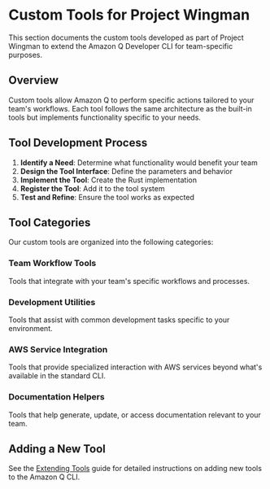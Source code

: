 # Custom Tools for Project Wingman

This section documents the custom tools developed as part of Project Wingman to extend the Amazon Q Developer CLI for team-specific purposes.

## Overview

Custom tools allow Amazon Q to perform specific actions tailored to your team's workflows. Each tool follows the same architecture as the built-in tools but implements functionality specific to your needs.

## Tool Development Process

1. **Identify a Need**: Determine what functionality would benefit your team
2. **Design the Tool Interface**: Define the parameters and behavior
3. **Implement the Tool**: Create the Rust implementation
4. **Register the Tool**: Add it to the tool system
5. **Test and Refine**: Ensure the tool works as expected

## Tool Categories

Our custom tools are organized into the following categories:

### Team Workflow Tools

Tools that integrate with your team's specific workflows and processes.

### Development Utilities

Tools that assist with common development tasks specific to your environment.

### AWS Service Integration

Tools that provide specialized interaction with AWS services beyond what's available in the standard CLI.

### Documentation Helpers

Tools that help generate, update, or access documentation relevant to your team.

## Adding a New Tool

See the [Extending Tools](../extending-tools.md) guide for detailed instructions on adding new tools to the Amazon Q CLI.
